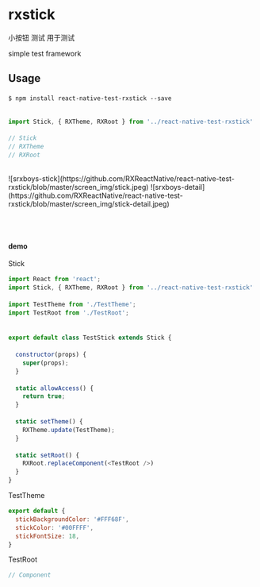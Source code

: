 
# rxstick

小按钮 测试 用于测试


simple test framework

## Usage
`$ npm install react-native-test-rxstick --save`

```js

import Stick, { RXTheme, RXRoot } from '../react-native-test-rxstick'

// Stick
// RXTheme 
// RXRoot

```

<br />
![srxboys-stick](https://github.com/RXReactNative/react-native-test-rxstick/blob/master/screen_img/stick.jpeg)
![srxboys-detail](https://github.com/RXReactNative/react-native-test-rxstick/blob/master/screen_img/stick-detail.jpeg)

<br /><br />

####  demo
Stick 
```js
import React from 'react';
import Stick, { RXTheme, RXRoot } from '../react-native-test-rxstick'

import TestTheme from './TestTheme';
import TestRoot from './TestRoot';


export default class TestStick extends Stick {

  constructor(props) {
    super(props);
  }

  static allowAccess() {
    return true;
  }

  static setTheme() {
    RXTheme.update(TestTheme);
  }

  static setRoot() {
    RXRoot.replaceComponent(<TestRoot />)
  }
}
```

TestTheme
```js
export default {
  stickBackgroundColor: '#FFF68F', 
  stickColor: '#00FFFF',
  stickFontSize: 18,
}
```


TestRoot
```js
// Component
```